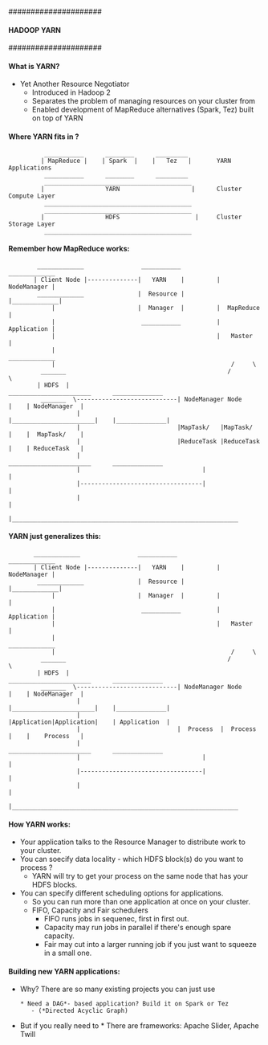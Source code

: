#####################
#### HADOOP YARN ####
#####################

#### What is YARN?
- Yet Another Resource Negotiator
    * Introduced in Hadoop 2
    * Separates the problem of managing resources on your cluster from
    * Enabled development of MapReduce alternatives (Spark, Tez) built on top of YARN
    
#### Where YARN fits in ?

              ___________      ________      _________
             | MapReduce |    | Spark  |    |   Tez   |       YARN Applications
              ___________      ________      _________
              _________________________________________
             |                 YARN                    |      Cluster Compute Layer
              _________________________________________
              _________________________________________
             |                 HDFS                     |     Cluster Storage Layer
              _________________________________________
    
#### Remember how MapReduce works:

            _____________                ___________           _____________
           | Client Node |--------------|   YARN    |         | NodeManager |
            _____________               |  Resource |         |_____________|
                |                       |  Manager  |         |  MapReduce  |
                |                        ___________          | Application |
                |                                             |   Master    |
                |                                              _____________
                |                                                 /     \
             _______                                             /        \
            | HDFS  |                               _______________________      ______________
             _______  \----------------------------| NodeManager Node      |    | NodeManager  |
                       |                           |_______________________|    |______________|
                       |                           |MapTask/   |MapTask/   |    |  MapTask/    |
                       |                           |ReduceTask |ReduceTask |    | ReduceTask   |
                       |                            _______________________      ______________
                       |                                  |                            |
                       |----------------------------------|                            |
                       |                                                               |
                       |_______________________________________________________________
                       
#### YARN just generalizes this:
   
           _____________                ___________           _____________
           | Client Node |--------------|   YARN    |         | NodeManager |
            _____________               |  Resource |         |_____________|
                |                       |  Manager  |         |             |
                |                        ___________          | Application |
                |                                             |   Master    |
                |                                              _____________
                |                                                 /     \
             _______                                             /        \
            | HDFS  |                               _______________________      ______________
             _______  \----------------------------| NodeManager Node      |    | NodeManager  |
                       |                           |_______________________|    |______________|
                       |                           |Application|Application|    | Application  |
                       |                           |  Process  |  Process  |    |    Process   |
                       |                            _______________________      ______________
                       |                                  |                            |
                       |----------------------------------|                            |
                       |                                                               |
                       |_______________________________________________________________      
                       
                       
#### How YARN works:
 - Your application talks to the Resource Manager to distribute work to your cluster.
 - You can soecify data locality - which HDFS block(s) do you want to process ?
      * YARN will try to get your process on the same node that has your HDFS blocks.
 - You can specify different scheduling options for applications.
      * So you can run more than one application at once on your cluster.
      * FIFO, Capacity and Fair schedulers
         - FIFO runs jobs in sequenec, first in first out.
         - Capacity may run jobs in parallel if there's enough spare capacity.
         - Fair may cut into a larger running job if you just want to squeeze in a small one.
         
#### Building new YARN applications:

- Why? There are so many existing projects you can just use

      * Need a DAG*- based application? Build it on Spark or Tez
         - (*Directed Acyclic Graph)
- But if you really need to
      * There are frameworks: Apache Slider, Apache Twill
